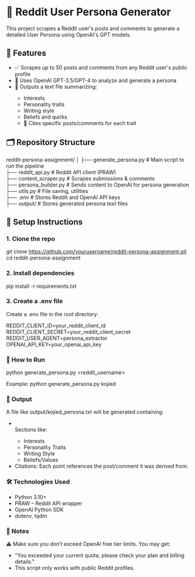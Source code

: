 # 🧠 Reddit User Persona Generator

This project scrapes a Reddit user's posts and comments to generate a detailed User Persona using OpenAI's GPT models.

## 📌 Features
<ul>

<li>✅ Scrapes up to 50 posts and comments from any Reddit user's public profile</li>

<li>🤖 Uses OpenAI GPT-3.5/GPT-4 to analyze and generate a persona</li>

<li>📄 Outputs a text file summarizing:</li>
<ul>
<li>Interests</li>

<li>Personality traits</li>

<li>Writing style</li>

<li>Beliefs and quirks</li>

<li>📝 Cites specific posts/comments for each trait</li>
</ul>
</ul>

## 🗂️ Repository Structure

reddit-persona-assignment/
│
├── generate_persona.py          # Main script to run the pipeline <br>
├── reddit_api.py                # Reddit API client (PRAW) <br>
├── content_scraper.py           # Scrapes submissions & comments <br>
├── persona_builder.py           # Sends content to OpenAI for persona generation <br>
├── utils.py                     # File saving, utilities <br>
├── .env                         # Stores Reddit and OpenAI API keys <br>
├── output/                      # Stores generated persona text files <br>

## 🔧 Setup Instructions

### 1. Clone the repo

git clone https://github.com/yourusername/reddit-persona-assignment.git
cd reddit-persona-assignment

### 2. Install dependencies

pip install -r requirements.txt

### 3. Create a .env file
Create a .env file in the root directory:

REDDIT_CLIENT_ID=your_reddit_client_id <br>
REDDIT_CLIENT_SECRET=your_reddit_client_secret <br>
REDDIT_USER_AGENT=persona_extractor <br>
OPENAI_API_KEY=your_openai_api_key <br>

### 🧪 How to Run

python generate_persona.py <reddit_username>

Example: 
python generate_persona.py kojied

### 📁 Output
A file like output/kojied_persona.txt will be generated containing:
<ul>
<li></li>Sections like:</li>
<ul>
<li>Interests</li>

<li>Personality Traits</li>

<li>Writing Style</li>

<li>Beliefs/Values</li>
</ul>
<li>Citations: Each point references the post/comment it was derived from.</li>

</ul>

### 🛠️ Technologies Used
<ul>
<li>Python 3.10+</li>

<li>PRAW – Reddit API wrapper</li>

<li>OpenAI Python SDK</li>

<li>dotenv, tqdm</li>
</ul>

### 🚨 Notes
⚠️ Make sure you don’t exceed OpenAI free tier limits. You may get:
<ul>
<li>"You exceeded your current quota, please check your plan and billing details."</li>

<li>This script only works with public Reddit profiles.</li>
</ul>

